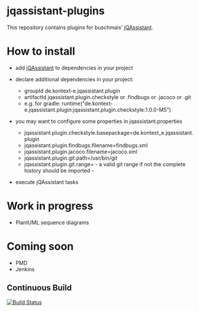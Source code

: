 jqassistant-plugins
===================
This repository contains plugins for buschmais' [jQAssistant](http://jqassistant.org).

How to install
==============
* add [jQAssistant](http://jqassistant.org) to dependencies in your project

* declare additional dependencies in your project:
 
    - groupId de.kontext-e.jqassistant.plugin
    - artifactId jqassistant.plugin.checkstyle or .findbugs or .jacoco or .git
    - e.g. for gradle:   runtime("de.kontext-e.jqassistant.plugin:jqassistant.plugin.checkstyle:1.0.0-M5")


* you may want to configure some properties in jqassistant.properties

    - jqassistant.plugin.checkstyle.basepackage=de.kontext_e.jqassistant.plugin
    - jqassistant.plugin.findbugs.filename=findbugs.xml
    - jqassistant.plugin.jacoco.filename=jacoco.xml
    - jqassistant.plugin.git.path=/usr/bin/git
    - jqassistant.plugin.git.range= - a valid git range if not the complete history should be imported -

* execute jQAssistant tasks

Work in progress
================
* PlantUML sequence diagrams

Coming soon
===========
* PMD
* Jenkins

## Continuous Build

[![Build Status](https://travis-ci.org/kontext-e/jqassistant-plugins.svg?branch=master)](https://travis-ci.org/kontext-e/jqassistant-plugins)
